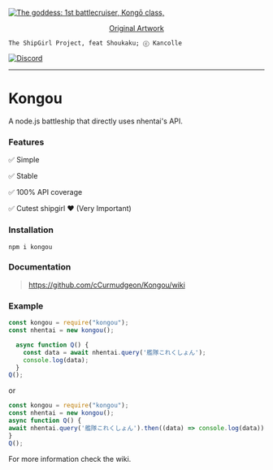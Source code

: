 
<a href="https://i.imgur.com/6geUHqy.png"><img src="https://i.imgur.com/6geUHqy.png" title="The goddess: 1st battlecruiser, Kongō class," /></a>
[<p align=center> Original Artwork](https://www.pixiv.net/en/artworks/83860230)<p align=center>

```
The ShipGirl Project, feat Shoukaku; ⓒ Kancolle
```

[![Discord](https://img.shields.io/discord/698062395263942686?color=%235A71C3&label=Discord&logo=discord&logoColor=white)](https://discord.gg/ymuR2htTfy)
***
# Kongou
A node.js battleship that directly uses nhentai's API.

### Features

✅ Simple

✅ Stable

✅ 100% API coverage

✅ Cutest shipgirl ❤ (Very Important)


### Installation

```
npm i kongou
```

### Documentation

> https://github.com/cCurmudgeon/Kongou/wiki

### Example
```js
const kongou = require("kongou");
const nhentai = new kongou();

  async function Q() {
    const data = await nhentai.query('艦隊これくしょん');
    console.log(data);
  }
Q();

```

or

```js
const kongou = require("kongou");
const nhentai = new kongou();
async function Q() {
await nhentai.query('艦隊これくしょん').then((data) => console.log(data));
}
Q();

```

For more information check the wiki.
